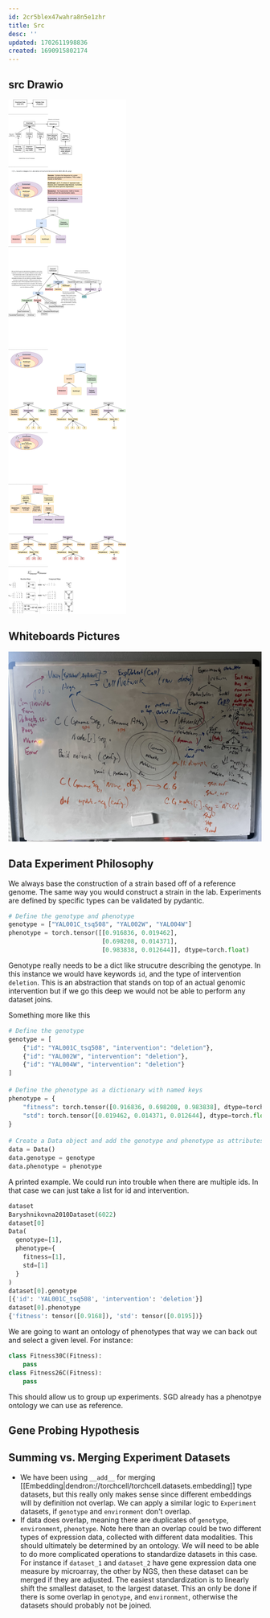 ```yaml
---
id: 2cr5blex47wahra8n5e1zhr
title: Src
desc: ''
updated: 1702611998836
created: 1690915802174
---
```

## src Drawio

![](./assets/drawio/src.drawio.png)

## Whiteboards Pictures

![](./assets/images/src.md.data-structure-brainstorm-2023.08.01.png)

## Data Experiment Philosophy

We always base the construction of a strain based off of a reference genome. The same way you would construct a strain in the lab. Experiments are defined by specific types can be validated by pydantic.

```python
# Define the genotype and phenotype
genotype = ["YAL001C_tsq508", "YAL002W", "YAL004W"]
phenotype = torch.tensor([[0.916836, 0.019462],
                          [0.698208, 0.014371],
                          [0.983838, 0.012644]], dtype=torch.float)
```

Genotype really needs to be a dict like strucutre describing the genotype. In this instance we would have keywords `id`, and the type of intervention `deletion`. This is an abstraction that stands on top of an actual genomic intervention but if we go this deep we would not be able to perform any dataset joins.

Something more like this

```python
# Define the genotype
genotype = [
    {"id": "YAL001C_tsq508", "intervention": "deletion"},
    {"id": "YAL002W", "intervention": "deletion"},
    {"id": "YAL004W", "intervention": "deletion"}
]

# Define the phenotype as a dictionary with named keys
phenotype = {
    "fitness": torch.tensor([0.916836, 0.698208, 0.983838], dtype=torch.float),
    "std": torch.tensor([0.019462, 0.014371, 0.012644], dtype=torch.float)
}

# Create a Data object and add the genotype and phenotype as attributes
data = Data()
data.genotype = genotype
data.phenotype = phenotype
```

A printed example. We could run into trouble when there are multiple ids. In that case we can just take a list for id and intervention.

```python
dataset
Baryshnikovna2010Dataset(6022)
dataset[0]
Data(
  genotype=[1],
  phenotype={
    fitness=[1],
    std=[1]
  }
)
dataset[0].genotype
[{'id': 'YAL001C_tsq508', 'intervention': 'deletion'}]
dataset[0].phenotype
{'fitness': tensor([0.9168]), 'std': tensor([0.0195])}
```

We are going to want an ontology of phenotypes that way we can back out and select a given level. For instance:

```python
class Fitness30C(Fitness):
    pass
class Fitness26C(Fitness):
    pass
```

This should allow us to group up experiments. SGD already has a phenotpye ontology we can use as reference.

## Gene Probing Hypothesis

## Summing vs. Merging Experiment Datasets

- We have been using `__add__` for merging [[Embedding|dendron://torchcell/torchcell.datasets.embedding]] type datasets, but this really only makes sense since different embeddings will by definition not overlap. We can apply a similar logic to `Experiment` datasets, if `genotype` and `environment` don't overlap.
- If data does overlap, meaning there are duplicates of `genotype`, `environment`, `phenotype`. Note here than an overlap could be two different types of expression data, collected with different data modalities. This should ultimately be determined by an ontology. We will need to be able to do more complicated operations to standardize datasets in this case. For instance if `dataset_1` and `dataset_2` have gene expression data one measure by microarray, the other by NGS, then these dataset can be merged if they are adjusted. The easiest standardization is to linearly shift the smallest dataset, to the largest dataset. This an only be done if there is some overlap in `genotype`, and `environment`, otherwise the datasets should probably not be joined.
